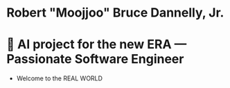 # Robert "Moojjoo" Bruce Dannelly, Jr.

# 👋 AI project for the new ERA — Passionate Software Engineer

- Welcome to the REAL WORLD
